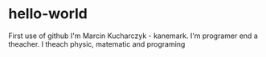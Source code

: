 # hello-world
First use of github
 I'm Marcin Kucharczyk - kanemark.
 I'm programer end a theacher.
 I theach physic, matematic and programing
